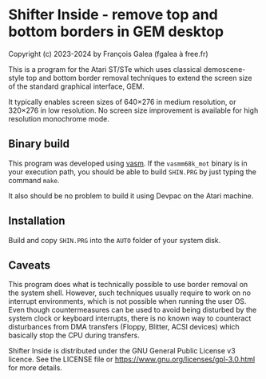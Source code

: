 # Shifter Inside - remove top and bottom borders in GEM desktop

Copyright (c) 2023-2024 by François Galea (fgalea à free.fr)

This is a program for the Atari ST/STe which uses classical demoscene-style
top and bottom border removal techniques to extend the screen size of
the standard graphical interface, GEM.

It typically enables screen sizes of 640×276 in medium resolution, or
320×276 in low resolution. No screen size improvement is available for high
resolution monochrome mode.

## Binary build

This program was developed using [vasm](http://sun.hasenbraten.de/vasm/).
If the `vasmm68k_mot` binary is in your execution path, you should be able
to build `SHIN.PRG` by just typing the command `make`.

It also should be no problem to build it using Devpac on the Atari machine.

## Installation

Build and copy `SHIN.PRG` into the `AUTO` folder of your system disk.

## Caveats

This program does what is technically possible to use border removal on
the system shell. However, such techniques usually require to work on no
interrupt environments, which is not possible when running the user OS.
Even though countermeasures can be used to avoid being disturbed by the
system clock or keyboard interrupts, there is no known way to counteract
disturbances from DMA transfers (Floppy, Blitter, ACSI devices) which
basically stop the CPU during transfers.


Shifter Inside is distributed under the GNU General Public License v3 licence.
See the LICENSE file or https://www.gnu.org/licenses/gpl-3.0.html for more details.

